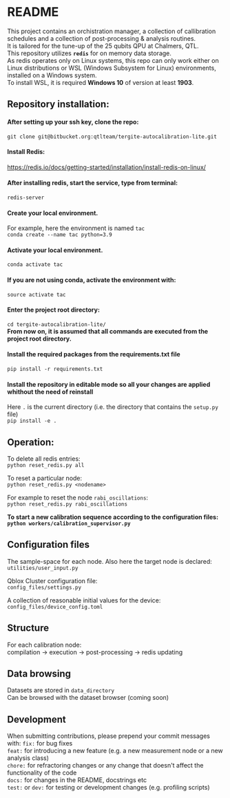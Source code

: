 # README #
This project contains an orchistration manager, a collection of callibration schedules and a collection of post-processing & analysis routines.  
It is tailored for the tune-up of the 25 qubits QPU at Chalmers, QTL.  
This repository utilizes **`redis`** for on memory data storage.  
As redis operates only on Linux systems, this repo can only work either on Linux distributions or WSL (Windows Subsystem for Linux) environments, installed on a Windows system.  
To install WSL, it is required **Windows 10** of version at least **1903**.

## Repository installation: ##
#### After setting up your ssh key, clone the repo:  ####
```git clone git@bitbucket.org:qtlteam/tergite-autocalibration-lite.git```

#### Install Redis: ####
https://redis.io/docs/getting-started/installation/install-redis-on-linux/  

#### After installing redis, start the service, type from terminal: ####
```redis-server```  

#### Create your local environment.   ####
For example, here the environment is named `tac`  
```conda create --name tac python=3.9```  
#### Activate your local environment.   ####
```conda activate tac```

#### If you are not using conda, activate the environment with:   ####
```source activate tac```

#### Enter the project root directory:  ####
```cd tergite-autocalibration-lite/```  
**From now on, it is assumed that all commands are executed from the project root directory.**


#### Install the required packages from the requirements.txt file ####
```pip install -r requirements.txt```

#### Install the repository in editable mode so all your changes are applied whithout the need of reinstall ####
Here `.` is the current directory (i.e. the directory that contains the `setup.py` file)  
```pip install -e .```

## Operation: ##
To delete all redis entries:  
```python reset_redis.py all``` 

To reset a particular node:  
```python reset_redis.py <nodename>```  

For example to reset the node `rabi_oscillations`:  
```python reset_redis.py rabi_oscillations```

**To start a new calibration sequence according to the configuration files:**  
**```python workers/calibration_supervisor.py```**

## Configuration files
The sample-space for each node. Also here the target node is declared:  
`utilities/user_input.py`  

Qblox Cluster configuration file:  
`config_files/settings.py`  

A collection of reasonable initial values for the device:  
`config_files/device_config.toml`  

## Structure ##
For each calibration node:  
compilation -> execution -> post-processing -> redis updating

## Data browsing ##
Datasets are stored in `data_directory`  
Can be browsed with the dataset browser (coming soon)

## Development ##
When submitting  contributions, please prepend your commit messages with:
`fix:` for bug fixes  
`feat:` for introducing a new feature (e.g. a new measurement node or a new analysis class)  
`chore:` for refractoring changes or any change that doesn't affect the functionality of the code  
`docs:` for changes in the README, docstrings etc  
`test:` or `dev:` for testing or development changes (e.g. profiling scripts)  